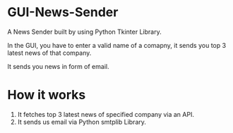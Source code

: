 # GUI-News-Sender
A News Sender built by using Python Tkinter Library.

In the GUI, you have to enter a valid name of a comapny, it sends you top 3 latest news of that company.

It sends you news in form of email.

# How it works
1. It fetches top 3 latest news of specified company via an API.
2. It sends us email via Python smtplib Library.
